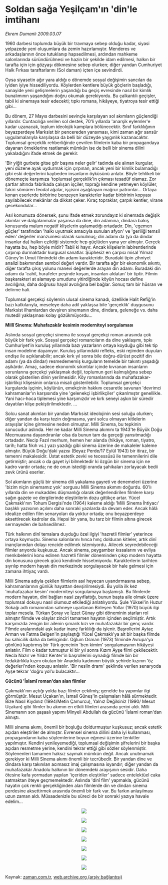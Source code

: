 # Soldan sağa Yeşilçam'ın 'din'le imtihanı

*Ekrem Dumanlı 2009.03.07*

<tr><td class="metin" colspan="2" style="padding-top: 20px; padding-left: 5px; padding-right: 10px;">1960 darbesi toplumda büyük bir travmaya sebep olduğu kadar, siyasi yelpazede yeni oluşumlara da zemin hazırlamıştır. Menderes ve arkadaşlarının önce tutuklanıp hapsedilmesi, ardından mahkeme salonlarında süründürülmesi ve hazin bir şekilde idam edilmesi, halkın bir tarafta için için gözyaşı dökmesine sebep olurken; diğer yandan Cumhuriyet Halk Fırkası taraftarlarını (Sol damarı) içten içe sevindirdi.</td></tr><tr><td class="metin" colspan="2" style="padding-top: 20px; padding-left: 5px; padding-right: 10px;"><p>Oysa siyasetin ağır yara aldığı o dönemde sosyal değişimin sancıları da iyiden iyiye hissediliyordu. Köylerden kentlere büyük göçlerin başladığı, sanayide yeni gelişmelerin yaşandığı bu geçiş evresinde nasıl bir kimlik bunalımının yaşandığını doğru okumak gerekiyordu. Bu çalkantılı geçişler, tabii ki sinemaya tesir edecekti; tıpkı romana, hikâyeye, tiyatroya tesir ettiği gibi... 
<p>Bu dönem, 27 Mayıs darbesini sevinçle karşılayan sol akımların güçlendiği yıllardır. Cuntacılığa verilen sol destek, 70'li yıllarda 'anarşik eylemler'e kadar uzanacak, toplum ideolojik kamplara bölünecektir. Sınıf farklılığının beyazperdeye Marksist bir pencereden yansıması, kimi zaman ağır sansür uygulamalarıyla karşılaşsa da belli bir düzeyde yaygınlık kazanacaktır. Toplumsal gerçeklik rehberliğinde çevrilen filmlerin kaba bir propagandaya dayanan örneklerine rastlamak mümkün ise de belli bir sinema dilini yakaladığını ifade etmek de gerekir. 
<p>'Bir yiğit gurbete gitse gör başına neler gelir' tadında ele alınan kurgular, yeni düzene ayak uydurmak için çırpınan, ancak yeni bir kimlik bulamadığı gibi eski değerlerini kaybeden insanların öyküsünü anlatır. Böyle tehlikeli bir dönemeçte karşımıza 'toplumsal gerçeklik'in çıkması tesadüf olamaz. Zor şartlar altında fabrikada çalışan işçiler, toprağı kendine yetmeyen köylüler, fakiri sömüren feodal ağalar, işçisini aşağılayan mağrur patronlar... Ortaya konan eserlerde birbirine benzeyen karakterler kadar birbirinin kopyası sayılabilecek mekânlar da dikkat çeker. Kıraç topraklar, çarpık kentler, virane gecekondular...
<p>Asıl konumuza dönersek, şunu ifade etmek zorundayız ki sinemada değişik akımlar ve dalgalanmalar yaşansa da dine, din adamına, dindara bakış konusunda malum negatif klişelerin aşılamadığı ortadadır. Din, 'egemen güçler' tarafından 'halkı uyutmak amacıyla sunulan afyon' ve 'geriliği temsil eden' değerler manzumesi olarak sunulmuş; din adamı da (ya da dindar insanlar da) halkın ezildiği sistemde hep güçlüden yana yer almıştır. Gerçek hayatta bu, hep böyle midir? Tabii ki hayır. Ancak klişelerin labirentlerinde çırpınıp durmaktadır kurgusal sanatlar. Şüphesiz en çarpıcı misal Yılmaz Güney'in Umut filmindeki din adamı karakteridir. Buradaki tipin zihniyet analizi bakımından sembol değeri vardır. Bir tarafta ağır bir ekonomik sıkıntı, diğer tarafta çıkış yolunu manevi değerlerde arayan din adamı. Buradaki din adamı da 'cahil, hurafeler peşinde koşan, insanları aldatan' bir tiptir. Filmin başkarakteri at alamayıp umudunu yitirdiğinde köyün hocası define avcılığına, daha doğrusu hayal avcılığına bel bağlar. Sonuç tam bir hüsran ve delirme hali.
<p>Toplumsal gerçekçi söylemin ulusal sinema kanadı, özellikle Halit Refiğ'in bazı katkılarıyla, meseleye daha adil yaklaşsa bile 'gerçeklik' duygusunu Marksist ilhamlardan devşiren sinemanın dine, dindara, geleneğe vs. daha mutedil yaklaşması kolay gözükmüyordu...
<p><b>Millî Sinema: Muhafazakâr kesimin moderniteyi sorgulaması</b>
<p>Aslında sosyal gerçekçi sinema ile sosyal gerçekçi roman arasında çok büyük bir fark yok. Sosyal gerçekçi romancıların da dine yaklaşımı, tıpkı Cumhuriyet'in kuruluş yıllarında bazı yazarların ortaya koyduğu gibi tek tip insan modeline dayanıyor. Kuruluş yıllarındaki refleks, eski rejimden duyulan endişe ile açıklanabilir; ancak kırk yıl sonra bile doğru-dürüst pozitif din adamı (ya da dindar) resmedememiş kurguların temelde bir takıntı yaşadığı aşikârdır. Amaç, sadece ekonomik sıkıntılar içinde kıvranan insanların sorunlarına gerçekçi yaklaşmak değil, toplumun geri kalmışlığına sebep olarak gösterilen dinin yerilmesidir. Köy romanlarında da muhafazakar-işbirlikçi klişesinin onlarca misali gösterilebilir. Toplumsal gerçekçi kurgularda işçinin, köylünün, emekçinin hakkını cesaretle savunan 'devrimci kahramanlar'ın karşısında yine 'gelenekçi işbirlikçiler' çıkarılmıştır genellikle. Yani hacı-hoca tiplemesi yine karşımızdır ve kırk seneyi aşkın bir süredir dayatılan klişe pekiştirilmektedir. ...
<p>Solcu sanat akımları bir yandan Marksist ideolojinin sesi soluğu olurken; diğer yandan da karşı tezin doğmasına, yani solcu olmayan kitlelerin arayışlar içine girmesine neden olmuştur. Milli Sinema, bu tepkinin sonucudur aslında. Her ne kadar Milli Sinema akımını ta 1943'te Büyük Doğu Mecmuasına dayandıranlar olsa da bunun tam da gerçeği yansıtmadığı ortadadır. Necip Fazıl merhum, hemen her alanda (hikâye, roman, tiyatro, tarih; hatta fıkıh vs.) yazı yazdığı gibi sinema üzerine de makaleler kaleme almıştır. Büyük Doğu'daki yazısı (Beyaz Perde/17 Eylül 1943) bir itiraz, bir temenni makalesidir. Üstat estetik zevki ve tecessüsü ile temennilerini dile getirmiştir; ancak o da gayet iyi bilmektedir ki özgün bir sinema için ne kadro vardır ortada; ne de onun istediği oranda şahikaları zorlayacak bedii zevk ürünü eserler.
<p>Sol akımların güçlü bir sinema dili yakalama gayreti ve denemeleri üzerine 'bizim niçin sinemamız yok' sorgusu Milli Sinema akımını doğurdu. 60'lı yıllarda din ve mukaddes düşmanlığı olarak değerlendirilen filmlere karşı sağın gazete ve dergilerinde eleştirilerin dozu gittikçe artar. Yücel Çakmaklı'nın Tohum Dergisi'nde (1964) kaleme aldığı 'Milli Sinema İhtiyacı' başlıklı yazısının açılımı daha sonraki yazılarda da devam eder. Ancak hâlâ idealize edilen film senaryoları da yoktur ortada; onu beyazperdeye aksettirecek kadrolar da. Hepsi bir yana, bu tarz bir filmin altına girecek sermayeden de bahsedilmez.
<p>Türk halkının dinî temalara duyduğu özel ilgiyi 'hazretli filmler' yeterince ortaya koymuştu. Sinema salonlarını hınca hınç dolduran kitleler, artık dinî inançlarından dolayı rencide edilmek istemiyordu. Ailecek seyredebileceği filmler arıyordu kuşkusuz. Ancak sinema, peygamber kıssalarını ve evliya menkıbelerini konu edinen hazretli filmler döneminden çıkıp modern hayatta din konusuna girecek gücü kendinde hissetmiyordu. Karakterlerin tarihten sıyrılıp modern hayatı din merkezinde sorgulayacak bir hale gelmesi için zamana ihtiyaç vardı.
<p>Milli Sinema adıyla çekilen filmlerin asıl heyecan uyandırmasına sebep, kahramanlarının günlük hayattan devşirilmesiydi. Bu yolla ilk kez 'muhafazakar kesim' moderniteyi sorgulamaya başlamıştı. Bu filmlerde modern hayatın, dini bağları nasıl zayıflattığı, bunun başta aile olmak üzere toplumsal dokuyu nasıl olumsuz etkilediği anlatılıyordu. Şule Yüksel'in Huzur Sokağı adlı romanından sahneye uyarlanan Birleşen Yollar (1970) büyük ilgi toplar mesela. Türkan Şoray ve İzzet Günay gibi döneminin starları rol almıştır filmde ve olaylar zinciri tamamen hayatın içinden seçilmiştir. Artık karşımızda zengin bir ailenin şımarık kızı ve muhafazakâr bir genç vardır. Filmde aralarındaki aşk kadar inanç farklılığı da işlenir. Başrollerini Aytaç Arman ve Fatma Belgen'in paylaştığı Yücel Çakmaklı'ya ait bir başka filmde bu sahicilik daha da belirgindir. Oğlum Osman (1973) filminde Avrupa'ya gönlünü kaptırmış bir Türk gencinin 'ben kimim' sorgulamasının hikâyesi anlatılır. Film o kadar tutmuştur ki bir yıl sonra Kızım Ayşe filmi çekilecektir. Necla Nazır ve Yıldız Kenter'in başrollerini oynadığı filmde bin bir fedakârlıkla kızını okutan bir Anadolu kadınının büyük şehirde kızının 'öz değerleri'nden kopuşu anlatılır. 'Bir neslin dramı' şeklinde verilen senaryoda Ayşe tekrar 'doğru yol'u bulacaktır...
<p><b>Gücünü 'İslamî roman'dan alan filmler</b>
<p>Çakmaklı'nın açtığı yolda bazı filmler çekilmiş; genelde bu yapımlar ilgi görmüştür. Mesut Uçakan'ın, İsmail Güneş'in çalışmaları hâlâ sürmektedir. Bize Nasıl Kıydınız (1994/Metin Çamurcu), Yalnız Değilsiniz (1990/ Mesut Uçakan) gibi filmler bu akımın en etkili filmleri arasında yerini aldı. Milli Sinemanın son şaşaalı yapımı Minyeli Abdullah da gücünü 'İslami roman'dan almıştı.
<p>Milli sinema akımı, önemli bir boşluğu doldurmuştur kuşkusuz; ancak estetik açıdan eleştiriler de almıştır. Evrensel sinema dillini daha iyi kullanması, propagandanın kaba söylemlerine boyun eğmesi üzerine tenkitler yapılmıştır. Kendini yenileyemediği, toplumsal değişimin şifrelerini bir başka açıdan resmetme yerine, kendini tekrar ettiği gibi sözler söylenmiştir. Söylenenleri tamamen haksız saymak mümkün değil. Ancak unutmamak gerekiyor ki Milli Sinema akımı önemli bir tecrübedir. Bir yandan dine ve dindara karşı takınılan acımasız imaj çalışmasına isyandır; diğer yandan da muhafazakâr Anadolu halkının bir dönemdeki arayışının sesidir. Daha ötesine kafa yormadan yapılan 'içeriden eleştiriler' sadece entelektüel caka satmaktan öteye geçmemektedir. Aslında 'dinî film' yapmakla, gücünü hayatın çok renkli gerçekliğinden alan filmlerde din ve dindarı sinema perdesine aksettirmek arasında önemli bir fark var. Bu farkın anlaşılması uzun zaman aldı. Müsaadenizle bu süreci de bir sonraki yazıya havale edelim...
<p><p align="center"><img src="http://web.archive.org/web/20090315042016im_/http://medya.zaman.com.tr/2009/03/07/dumanli01.jpg"/>
<p><p align="center"><img src="http://web.archive.org/web/20090315042016im_/http://medya.zaman.com.tr/2009/03/07/dumanli02.jpg"/>
<p><p align="center"><img src="http://web.archive.org/web/20090315042016im_/http://medya.zaman.com.tr/2009/03/07/dumanli03.jpg"/>
<p><p align="center"><img src="http://web.archive.org/web/20090315042016im_/http://medya.zaman.com.tr/2009/03/07/dumanli04.jpg"/>
<p><p align="center"><img src="http://web.archive.org/web/20090315042016im_/http://medya.zaman.com.tr/2009/03/07/dumanli05.jpg"/>
<p><p align="center"><img src="http://web.archive.org/web/20090315042016im_/http://medya.zaman.com.tr/2009/03/07/dumanli06.jpg"/>
<p><p align="center"><img src="http://web.archive.org/web/20090315042016im_/http://medya.zaman.com.tr/2009/03/07/dumanli07.jpg"/><br/></p></p></p></p></p></p></p></p></p></p></p></p></p></p></p></p></p></p></p></p></p></p></p></p></p></p></p></p></td></tr>

Kaynak: [zaman.com.tr](http://zaman.com.tr/yazar.do?yazino=822365), [web.archive.org (arşiv bağlantısı)](http://web.archive.org/web/20090315042016/http://www.zaman.com.tr:80/yazar.do?yazino=822365)

